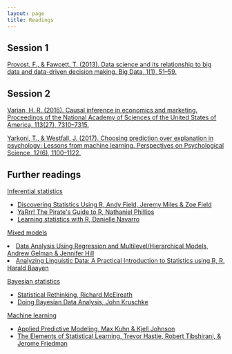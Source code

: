```yaml
---
layout: page
title: Readings
---
```


## Session 1
<a href="../assets/pdf/ProvostFawcett2013.pdf">Provost, F., & Fawcett, T. (2013). Data science and its relationship to big data and data-driven decision making. Big Data, 1(1), 51–59.</a>

## Session 2
<a href="../assets/pdf/Varian2016.pdf">Varian, H. R. (2016). Causal inference in economics and marketing. Proceedings of the National Academy of Sciences of the United States of America, 113(27), 7310–7315.</a>

<a href="../assets/pdf/YarkoniWestfall2017.pdf">Yarkoni, T., & Westfall, J. (2017). Choosing prediction over explanation in psychology: Lessons from machine learning. Perspectives on Psychological Science, 12(6), 1100–1122.</a>

## Further readings

<u>Inferential statistics</u>
<ul>
  <li><a href="https://uk.sagepub.com/en-gb/eur/discovering-statistics-using-r/book236067">Discovering Statistics Using R, Andy Field, Jeremy Miles & Zoe Field</a></li>
  <li><a href="https://bookdown.org/ndphillips/YaRrr/">YaRrr! The Pirate's Guide to R, Nathaniel Phillips</a></li>
  <li><a href="https://learningstatisticswithr.com/">Learning statistics with R, Danielle Navarro</a></li>
</ul>

<u>Mixed models</u>
<li><a href="https://uk.sagepub.com/en-gb/eur/discovering-statistics-using-r/book236067">Data Analysis Using Regression and Multilevel/Hierarchical Models, Andrew Gelman & Jennifer Hill</a></li>
<li><a href="http://www.sfs.uni-tuebingen.de/~hbaayen/publications/baayenCUPstats.pdf">Analyzing Linguistic Data: A Practical Introduction to Statistics using R, R. Harald Baayen</a></li>

<u>Bayesian statistics</u>
<ul>
  <li><a href="https://xcelab.net/rm/statistical-rethinking/">Statistical Rethinking, Richard McElreath</a></li>
  <li><a href="https://sites.google.com/site/doingbayesiandataanalysis/">Doing Bayesian Data Analysis, John Kruschke</a></li>
</ul>

<u>Machine learning</u>
<ul>
  <li><a href="https://vuquangnguyen2016.files.wordpress.com/2018/03/applied-predictive-modeling-max-kuhn-kjell-johnson_1518.pdf">Applied Predictive Modeling, Max Kuhn & Kjell Johnson</a></li>
  <li><a href="https://web.stanford.edu/~hastie/Papers/ESLII.pdf">The Elements of Statistical Learning, Trevor Hastie, Robert Tibshirani, & Jerome Friedman</a></li>
</ul>
